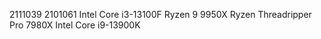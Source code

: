 2111039
2101061
Intel Core i3-13100F
Ryzen 9 9950X
Ryzen Threadripper Pro 7980X
Intel Core i9-13900K
